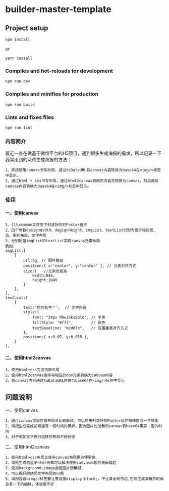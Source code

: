 # builder-master-template

## Project setup
```
npm install 
```
or
```
yarn install 
```

### Compiles and hot-reloads for development
```
npm run dev
```

### Compiles and minifies for production
```
npm run build
```

### Lints and fixes files
```
npm run lint
```
### 内容简介
最近一直在做基于微信平台的H5项目，遇到很多生成海报的需求，所以记录一下我常用到的两种生成海报的方法：
```
1、直接使用canvas书写布局，通过toDataURL将canvas内容转换为base64在<img/>标签中显示。
2、通过html + css书写布局，通过html2canvas将网页内容先转换为canvas，然后再将canvas内容转换为base64在<img/>标签中显示。
```
### 使用
#### 一、使用canvas
```
1、引入common文件夹下封装好的的Poster组件
2、四个参数designWidth、degignHeight、imgList、textList分别为设计稿的宽、高、图片布局、文字布局
3、分别配置imgList和textList实现canvas元素布局
例如:
imgList:[
    {
        url:bg, // 图片路径
        position:{ x:"center", y:"center" }, // 元素对齐方式
        size:{   //元素的宽高
            width:640,
            height:1040
        }
    },
],
textList:[
    {
        text:'你的名字？',  // 文字内容
        style:{
            font: "24px MheihksBold", // 字体
            fillStyle: "#fff",        // 颜色
            textBaseline: "middle",   // 设置垂直对齐方式
        },
        position:{ x:0.07, y:0.655 },
    }
],
```
#### 二、使用html2canvas
```
1、使用html+css完成页面布局
2、使用html2canvas插件将相应的dom元素转换为canvas内容
3、将canvas内容通过toDataURL转换为base64在<img/>标签中显示
```

## 问题说明
一、使用canvas
```
1、通过canvas实现页面布局会比较麻烦，可以使用封装好的Poster组件稍微提高一下效率
2、海报生成完成前可能有一段时间的黑屏、因为图片的加载和canvas转base64需要一定的时间
3、对于例如文字换行这样的布局不好处理
```
二、使用html2canvas
```
1、使用html+css布局比使用canvas布局更方便更快
2、海报生成前显示html元素可以解决使用canvas出现的黑屏尴尬
3、使用background-image会使图片很模糊
4、可以很好的结局文字布局的问题
5、海报容器<img/>标签要注意设置display:block;，不让其出现白边,否则生成海报的时候会有一下的偏移，体验很不好
```
